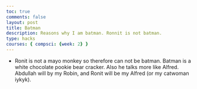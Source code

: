 ```yaml
---
toc: true
comments: false
layout: post
title: Batman
description: Reasons why I am batman. Ronnit is not batman.
type: hacks
courses: { compsci: {week: 2} }
---
```


- Ronit is not a mayo monkey so therefore can not be batman. Batman is a white chocolate pookie bear cracker. Also he talks more like Alfred. Abdullah will by my Robin, and Ronit will be my Alfred (or my catwoman iykyk).
